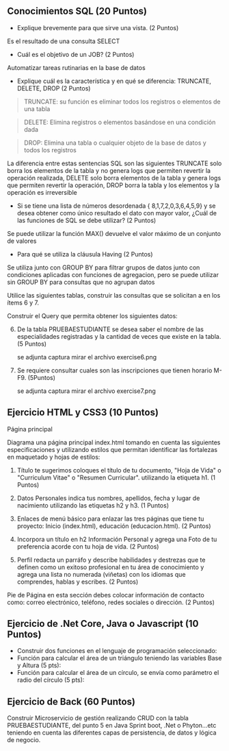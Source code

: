 ## Conocimientos SQL (20 Puntos)

- Explique brevemente para que sirve una vista. (2 Puntos)

Es el resultado de una consulta SELECT

- Cuál es el objetivo de un JOB? (2 Puntos)

Automatizar tareas rutinarias en la base de datos



- Explique cuál es la característica y en qué se diferencia: TRUNCATE, DELETE, DROP (2 Puntos)



> TRUNCATE: su función es eliminar todos los registros o elementos de una tabla

> DELETE: Elimina registros o elementos basándose en una condición dada

> DROP: Elimina una tabla o cualquier objeto de la base de datos y todos los registros

La diferencia entre estas sentencias SQL son las siguientes TRUNCATE solo borra los elementos de la tabla y no genera logs que permiten revertir la operación realizada, DELETE solo borra elementos de la tabla y genera logs que permiten revertir la operación, DROP borra la tabla y los elementos y la operación es irreversible



- Si se tiene una lista de números desordenada { 8,1,7,2,0,3,6,4,5,9} y se desea obtener como único resultado el dato con mayor valor, ¿Cuál de las funciones de SQL se debe utilizar? (2 Puntos)

Se puede utilizar la función MAX() devuelve el valor máximo  de un conjunto de valores


- Para qué se utiliza la cláusula Having (2 Puntos)

Se utiliza junto con GROUP BY para filtrar grupos de datos junto con condiciones aplicadas con funciones de agregacion, pero se puede utilizar sin GROUP BY para consultas que no agrupan datos



Utilice las siguientes tablas, construir las consultas que se solicitan a en los ítems 6 y 7.

Construir el Query que permita obtener los siguientes datos:

6. De la tabla PRUEBAESTUDIANTE se desea saber el nombre de las especialidades registradas y la cantidad de veces que existe en la tabla. (5 Puntos)

   se adjunta captura mirar el archivo exercise6.png

7. Se requiere consultar cuales son las inscripciones que tienen horario M-F9. (5Puntos)

   se adjunta captura mirar el archivo exercise7.png

## Ejercicio HTML y CSS3 (10 Puntos)



Página principal

Diagrama una página principal index.html tomando en cuenta las siguientes especificaciones y utilizando estilos que permitan identificar las fortalezas en maquetado y hojas de estilos:



1. Título te sugerimos coloques el título de tu documento, "Hoja de Vida" o "Curriculum Vitae" o "Resumen Curricular". utilizando la etiqueta h1. (1 Puntos)



2. Datos Personales indica tus nombres, apellidos, fecha y lugar de nacimiento utilizando las etiquetas h2 y h3. (1 Puntos)



3. Enlaces de menú básico para enlazar las tres páginas que tiene tu proyecto: Inicio (index.html), educación (educacion.html). (2 Puntos)



4. Incorpora un título en h2 Información Personal y agrega una Foto de tu preferencia acorde con tu hoja de vida. (2 Puntos)



5. Perfil redacta un parráfo y describe habilidades y destrezas que te definen como un exitoso profesional en tu área de conocimiento y agrega una lista no numerada (viñetas) con los idiomas que comprendes, hablas y escribes. (2 Puntos)



Pie de Página en esta sección debes colocar información de contacto como: correo electrónico, teléfono, redes sociales o dirección. (2 Puntos) 


## Ejercicio de .Net Core, Java o Javascript (10 Puntos)



- Construir dos funciones en el lenguaje de programación seleccionado:
- Función para calcular el área de un triángulo teniendo las variables Base y Altura (5 pts):
- Función para calcular el área de un círculo, se envía como parámetro el radio del círculo (5 pts): 



## Ejercicio de Back (60 Puntos)



Construir Microservicio de gestión realizando CRUD con la tabla PRUEBAESTUDIANTE, del punto 5  en Java Sprint boot, .Net o Phyton...etc teniendo en cuenta las diferentes capas de persistencia, de datos y lógica de negocio. 

 
 
